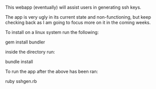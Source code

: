 This webapp (eventually) will assist users in generating ssh keys.

The app is very ugly in its current state and non-functioning, but keep checking back as I am going to focus more on it in the coming weeks.

To install on a linux system run the following:

gem install bundler

inside the directory run:

bundle install

To run the app after the above has been ran:

ruby sshgen.rb

